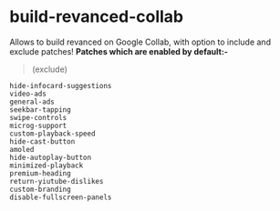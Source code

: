 # build-revanced-collab
Allows to build revanced on Google Collab, with option to include and exclude patches! 
**Patches which are enabled by default:-**
>(exclude)
```
hide-infocard-suggestions
video-ads
general-ads
seekbar-tapping
swipe-controls
microg-support
custom-playback-speed
hide-cast-button
amoled
hide-autoplay-button
minimized-playback
premium-heading
return-yiutube-dislikes
custom-branding
disable-fullscreen-panels
```
